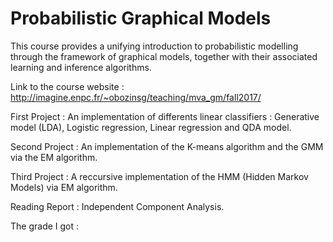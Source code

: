 # Probabilistic Graphical Models

This course provides a unifying introduction to probabilistic modelling through the framework of graphical models, together with their associated  learning and inference algorithms.

Link to the course website : http://imagine.enpc.fr/~obozinsg/teaching/mva_gm/fall2017/

First Project : An implementation of differents linear classifiers : Generative model (LDA), Logistic regression, Linear regression and QDA model.

Second Project : An implementation of the K-means algorithm and the GMM via the EM algorithm.

Third Project : A reccursive implementation of the HMM (Hidden Markov Models) via EM algorithm.

Reading Report : Independent Component Analysis.

The grade I got : 
